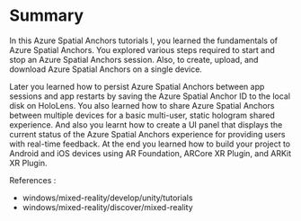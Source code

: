 # Summary 
In this Azure Spatial Anchors tutorials l, you learned the fundamentals of Azure Spatial Anchors. You explored various steps required to start and stop an Azure Spatial Anchors session. Also, to create, upload, and download Azure Spatial Anchors on a single device.

Later  you learned how to persist Azure Spatial Anchors between app sessions and app restarts by saving the Azure Spatial Anchor ID to the local disk on HoloLens. You also learned how to share Azure Spatial Anchors between multiple devices for a basic multi-user, static hologram shared experience.
And also you learnt how to create a UI panel that  displays the current status of the Azure Spatial Anchors experience for providing users with real-time feedback.
At the end you learned how to build your project to Android and iOS devices using AR Foundation, ARCore XR Plugin, and ARKit XR Plugin.

References : 
* windows/mixed-reality/develop/unity/tutorials
* windows/mixed-reality/discover/mixed-reality


